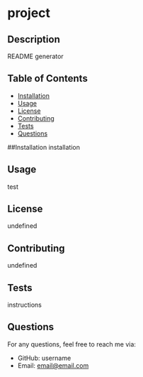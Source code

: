 
  # project

  ## Description
  README generator

  ## Table of Contents
  - [Installation](#installation)
  - [Usage](#usage)
  - [License](#license)
  - [Contributing](#contributors)
  - [Tests](#tests)
  - [Questions](#questions)

  ##Installation
  installation

  ## Usage
  test

  ## License
  undefined

  ## Contributing
  undefined

  ## Tests
  instructions

  ## Questions
  For any questions, feel free to reach me via:
  - GitHub: username
  - Email: email@email.com
